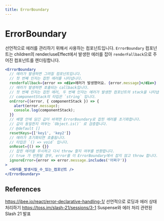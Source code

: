 ```yaml
---
title: ErrorBoundary
---
```


# ErrorBoundary

선언적으로 에러를 관리하기 위해서 사용하는 컴포넌트입니다.
`ErrorBoundary` 컴포넌트는 children의 render/useEffect에서 발생한 에러를 잡아
`renderFallback`으로 주어진 컴포넌트를 렌더링합니다.

```jsx
<ErrorBoundary
  // 에러가 발생하면 그려질 컴포넌트입니다.
  // 첫 번째 인자는 잡힌 에러를 나타냅니다.
  renderFallback={error => <div>에러가 발생했어요. {error.message}</div>}
  // 에러가 발생하면 호출되는 callback입니다.
  // 첫 번째 인자는 잡힌 에러, 두 번째 인자는 에러가 발생한 컴포넌트의 stack을 나타냅니다.
  // componentStack의 타입은 `string` 입니다.
  onError={(error, { componentStack }) => {
    alert(error.message);
    console.log(componentStack);
  }}
  // 배열 안에 담긴 값이 바뀌면 ErrorBoundary로 잡힌 에러를 초기화합니다.
  // 값이 동일한지 여부는 `Object.is()` 로 검증합니다.
  // @default []
  resetKeys={['key1', 'key2']}
  // 에러가 초기화되면 호출됩니다.
  // 타입은 `() => void` 입니다.
  onReset={() => {}}
  // 잡힌 에러를 무시하고 다시 throw 할지 여부를 반환합니다.
  // true 가 반환될 경우, error를 이 ErrorBoundary에서 잡지 않고 throw 합니다.
  ignoreError={error => error.message.includes('어쩌구')}
>
  <에러를_발생시킬_수_있는_컴포넌트 />
</ErrorBoundary>
```

## References

https://jbee.io/react/error-declarative-handling-1/ 선언적으로 로딩과 에러 상태 처리하기
https://toss.im/slash-21/sessions/3-1 Suspense와 에러 처리 관련된 Slash 21 발표
